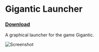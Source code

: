 # Gigantic Launcher
### [Download](https://github.com/sleepycrow/gigantic-launcher/releases)

A graphical launcher for the game Gigantic.

![Screenshot](https://s15.postimg.cc/6cdcn1ihn/screenshot.png)
